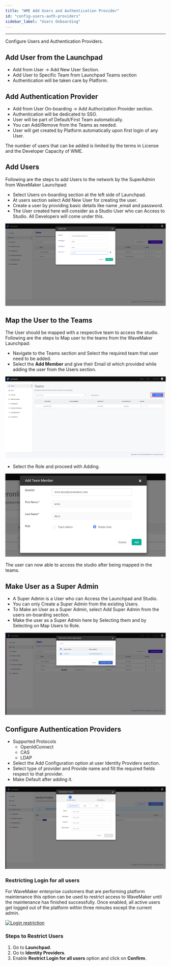 ```yaml
---
title: "WME Add Users and Authentication Provider"
id: "config-users-auth-providers"
sidebar_label: "Users Onboarding"
---
```

---

Configure Users and Authentication Providers.

## Add User from the Launchpad

- Add from User -> Add New User Section.
- Add User to Specific Team from Launchpad Teams section
- Authentication will be taken care by Platform.

## Add Authentication Provider

- Add from User On-boarding -> Add Authorization Provider section.
- Authentication will be dedicated to SSO.
- User will be part of Default/First Team automatically.
- You can Add/Remove from the Teams as needed.
- User will get created by Platform automatically upon first login of any User.

The number of users that can be added is limited by the terms in License and the Developer Capacity of WME.

## Add Users

Following are the steps to add Users to the network by the SuperAdmin from WaveMaker Launchpad:

- Select Users on-boarding section at the left side of Launchpad.
- At users section select Add New User for creating the user.
- Create a user by providing basic details like name ,email and password.
- The User created here will consider as a Studio User who can Access to Studio. All Developers will come under this.


[![user creation](/learn/assets/wme-setup/configuring-wme/user-creation.png)](/learn/assets/wme-setup/configuring-wme/user-creation.png)


## Map the User to the Teams

The User should be mapped with a respective team to access the studio. Following are the steps to Map user to the teams from the WaveMaker Launchpad:

- Navigate to the Teams section and Select the required team that user need to be added.
- Select the **Add Member** and give their Email id which provided while adding the user from the  Users section.

 [![teams](/learn/assets/wme-setup/configuring-wme/teams.png)](/learn/assets/wme-setup/configuring-wme/user-creation.png)

- Select the Role and proceed with Adding.

 [![add member](/learn/assets/wme-setup/configuring-wme/add-team-member.png)](/learn/assets/wme-setup/configuring-wme/add-team-member.png)

 The user can now able to access the studio after being mapped in the teams.

## Make User as a Super Admin

- A Super Admin is a User who can Access the Launchpad and Studio.
- You can only Create a Super Admin from the existing Users.
- To Make an User as a Super Admin, select Add Super Admin from the users on-boarding section.
- Make the user as a Super Admin here by Selecting them and by Selecting on Map Users to Role.


[![Super Admin creation](/learn/assets/wme-setup/configuring-wme/super-admin.png)](/learn/assets/wme-setup/configuring-wme/super-admin.png)


## Configure Authentication Providers

- Supported Protocols
  - OpenIdConnect
  - CAS
  - LDAP
- Select the Add Configuration option at user Identity Providers section.
- Select type of provider and Provide name and fill the required fields respect to that provider.
- Make Default after adding it.

[![authentication provider](/learn/assets/wme-setup/configuring-wme/adding-authorization-provider.png)](/learn/assets/wme-setup/configuring-wme/adding-authorization-provider.png)

### Restricting Login for all users

For WaveMaker enterprise customers that are performing platform maintenance this option can be used to restrict access to WaveMaker until the maintenance has finished successfully. Once enabled, all active users get logged out of the platform within three minutes except the current admin.  

[![Login restriction](/learn/assets/wme-setup/configuring-wme/wm_logout_users_1f.png)](/learn/assets/wme-setup/configuring-wme/wm_logout_users_1f.png)

### Steps to Restrict Users

1. Go to **Launchpad**.
2. Go to **Identity Providers**.
3. Enable **Restrict Login for all users** option and click on **Confirm**.

